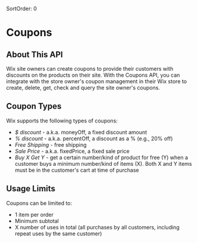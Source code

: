 SortOrder: 0
# Coupons

## About This API
Wix site owners can create coupons to provide their customers with discounts on the products on their site.
With the Coupons API, you can integrate with the store owner's coupon management in their Wix store to create, delete, get, check and query the site owner's coupons.

## Coupon Types
Wix supports the following types of coupons:  
* *$ discount* - a.k.a. moneyOff, a fixed discount amount  
* *% discount* - a.k.a. percentOff, a discount as a % (e.g., 20% off)  
* *Free Shipping* - free shipping 
* *Sale Price* - a.k.a. fixedPrice, a fixed sale price     
* *Buy X Get Y* - get a certain number/kind of product for free (Y) when a customer buys a minimum number/kind of items (X). Both X and Y items must be in the customer's cart at time of purchase

## Usage Limits
Coupons can be limited to:

- 1 item per order
- Minimum subtotal
- X number of uses in total (all purchases by all customers, including repeat uses by the same customer)
